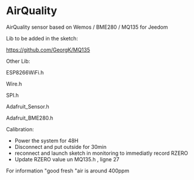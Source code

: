 # AirQuality
AirQuality sensor based on Wemos / BME280 / MQ135 for Jeedom

Lib to be added in the sketch:

https://github.com/GeorgK/MQ135

Other Lib:

ESP8266WiFi.h

Wire.h

SPI.h

Adafruit_Sensor.h

Adafruit_BME280.h



Calibration:
- Power the system for 48H
- Disconnect and put outside for 30min
- reconnect and launch sketch in monitoring to immediatly record RZERO
- Update RZERO value un MQ135.h , ligne 27

For information "good fresh "air is around 400ppm


